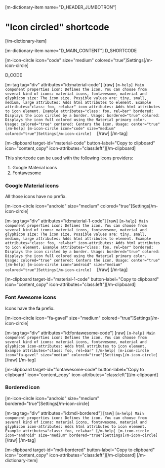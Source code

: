 [m-dictionary-item name="D_HEADER_JUMBOTRON"]
  # "Icon circled" shortcode
[/m-dictionary-item]

[m-dictionary-item name="D_MAIN_CONTENT"]
  D_SHORTCODE

  [m-icon-circle icon="code" size="medium" colored="true"]Settings[/m-icon-circle]  

  D_CODE

  [m-tag tag="div" attributes="id:material-code"]
    [raw]
    ```
    [m-help]
      Main component properties
      icon: Defines the icon. You can choose from several kind of icons: material icons, fontawesome, material and glyphicon
      size: The icon size. Possible values are: tiny, small, medium, large
      attributes: Adds html attributes to element. Example attributes="class: foo, rel=bar"
      icon-attributes: Adds html attributes to icon element. Example attributes="class: foo, rel=bar"
      bordered: Displays the icon circled by a border. Usage: bordered="true"
      colored: Displays the icon full colored using the Material primary color. Usage: colored="true"
      centered: Centers the icon. Usage: center="true"
    [/m-help]
    [m-icon-circle icon="code" size="medium" colored="true"]Settings[/m-icon-circle]  
    ```
    [/raw]
  [/m-tag]  

  [m-clipboard target-id="material-code" button-label="Copy to clipboard" icon="content_copy" icon-attributes="class:left"][/m-clipboard]

  This shortcode can be used with the following icons providers:

  1. Google Material icons
  2. Fontawesome

  ### Google Material icons
  All those icons have no prefix.

  [m-icon-circle icon="android" size="medium" colored="true"]Settings[/m-icon-circle]  

  [m-tag tag="div" attributes="id:material-1-code"]
    [raw]
    ```
    [m-help]
      Main component properties
      icon: Defines the icon. You can choose from several kind of icons: material icons, fontawesome, material and glyphicon
      size: The icon size. Possible values are: tiny, small, medium, large
      attributes: Adds html attributes to element. Example attributes="class: foo, rel=bar"
      icon-attributes: Adds html attributes to icon element. Example attributes="class: foo, rel=bar"
      bordered: Displays the icon circled by a border. Usage: bordered="true"
      colored: Displays the icon full colored using the Material primary color. Usage: colored="true"
      centered: Centers the icon. Usage: center="true"
    [/m-help]
    [m-icon-circle icon="android" size="medium" colored="true"]Settings[/m-icon-circle]  
    ```
    [/raw]
  [/m-tag]  

  [m-clipboard target-id="material-1-code" button-label="Copy to clipboard" icon="content_copy" icon-attributes="class:left"][/m-clipboard]

  ### Font Awesome icons
  Icons have the **fa** prefix.

  [m-icon-circle icon="fa-gavel" size="medium" colored="true"]Settings[/m-icon-circle]

  [m-tag tag="div" attributes="id:fontawesome-code"]
    [raw]
    ```
    [m-help]
      Main component properties
      icon: Defines the icon. You can choose from several kind of icons: material icons, fontawesome, material and glyphicon
      icon-attributes: Adds html attributes to icon element. Example attributes="class: foo, rel=bar"
    [/m-help]
    [m-icon-circle icon="fa-gavel" size="medium" colored="true"]Settings[/m-icon-circle]
    ```
    [/raw]
  [/m-tag]  

  [m-clipboard target-id="fontawesome-code" button-label="Copy to clipboard" icon="content_copy" icon-attributes="class:left"][/m-clipboard]

  ### Bordered icon
  
  [m-icon-circle icon="android" size="medium" bordered="true"]Settings[/m-icon-circle]

  [m-tag tag="div" attributes="id:mdi-bordered"]
    [raw]
    ```
    [m-help]
      Main component properties
      icon: Defines the icon. You can choose from several kind of icons: material icons, fontawesome, material and glyphicon
      icon-attributes: Adds html attributes to icon element. Example attributes="class: foo, rel=bar"
    [/m-help]
    [m-icon-circle icon="android" size="medium" bordered="true"]Settings[/m-icon-circle]
    ```
    [/raw]
  [/m-tag]  

  [m-clipboard target-id="mdi-bordered" button-label="Copy to clipboard" icon="content_copy" icon-attributes="class:left"][/m-clipboard]
[/m-dictionary-item]
